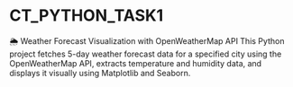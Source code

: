# CT_PYTHON_TASK1
🌦️ Weather Forecast Visualization with OpenWeatherMap API This Python project fetches 5-day weather forecast data for a specified city using the OpenWeatherMap API, extracts temperature and humidity data, and displays it visually using Matplotlib and Seaborn.
